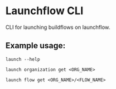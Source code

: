 # Launchflow CLI

CLI for launching buildflows on launchflow.

## Example usage:

```
launch --help
```

```
launch organization get <ORG_NAME>
```

```
launch flow get <ORG_NAME>/<FLOW_NAME>
```
